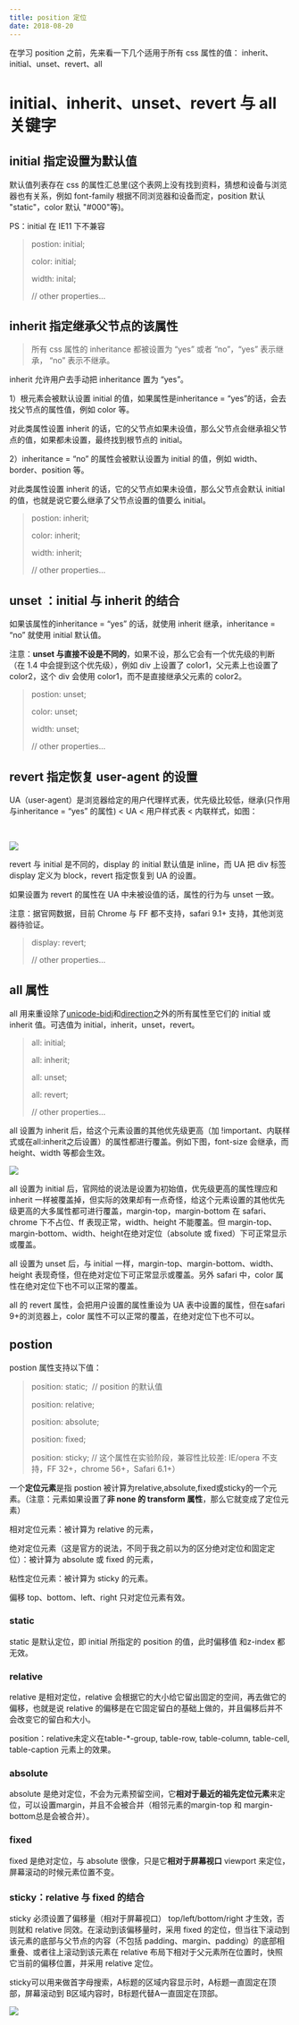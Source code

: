 ```yaml
---
title: position 定位
date: 2018-08-20
---
```


<p>在学习 position 之前，先来看一下几个适用于所有 css 属性的值： inherit、initial、unset、revert、all</p>
            <h1>initial、inherit、unset、revert 与 all 关键字</h1>
            <h2>initial 指定设置为默认值</h2>
            <p>默认值列表存在 css 的属性汇总里(这个表网上没有找到资料，猜想和设备与浏览器也有关系，例如 font-family 根据不同浏览器和设备而定，position 默认 "static"，color 默认 "#000"等)。</p>
            <p>PS：initial 在 IE11 下不兼容</p>
            <blockquote>
                <p>postion: initial;</p>
                <p>color: initial;</p>
                <p>width: inital;</p>
                <p>// other properties...</p>
            </blockquote>
            <h2>inherit 指定继承父节点的该属性</h2>
            <blockquote>
                <p>所有 css 属性的 inheritance 都被设置为 “yes” 或者 “no”，“yes” 表示继承， “no” 表示不继承。</p>
            </blockquote>
            <p>inherit 允许用户去手动把 inheritance 置为 “yes”。</p>
            <p>1）根元素会被默认设置 initial 的值，如果属性是inheritance = “yes”的话，会去找父节点的属性值，例如 color 等。</p>
            <p>对此类属性设置 inherit 的话，它的父节点如果未设值，那么父节点会继承祖父节点的值，如果都未设置，最终找到根节点的 initial。</p>
            <p>2）inheritance = “no” 的属性会被默认设置为 initial 的值，例如 width、border、position 等。</p>
            <p>对此类属性设置 inherit 的话，它的父节点如果未设值，那么父节点会默认 initial 的值，也就是说它要么继承了父节点设置的值要么 initial。</p>
            <blockquote>
                <p>postion: inherit;</p>
                <p>color: inherit;</p>
                <p>width: inherit;</p>
                <p>// other properties...</p>
            </blockquote>
            <h2>unset ：initial 与 inherit 的结合</h2>
            <p>如果该属性的inheritance = “yes” 的话，就使用 inherit 继承，inheritance = “no” 就使用 initial 默认值。</p>
            <p>注意：<b>unset 与直接不设是不同的</b>，如果不设，那么它会有一个优先级的判断（在 1.4 中会提到这个优先级），例如 div 上设置了 color1，父元素上也设置了 color2，这个 div 会使用 color1，而不是直接继承父元素的
                color2。</p>
            <blockquote>
                <p>postion: unset;</p>
                <p>color: unset;</p>
                <p>width: unset;</p>
                <p>// other properties...</p>
            </blockquote>
            <h2>revert 指定恢复 user-agent 的设置</h2>
            <p>UA（user-agent）是浏览器给定的用户代理样式表，优先级比较低，继承(只作用与inheritance = “yes” 的属性) &lt; UA &lt; 用户样式表 &lt; 内联样式，如图：</p>
            <p><br></p>
            <div class="image-package"><img src="https://upload-images.jianshu.io/upload_images/5370440-7262d45fdea6cc21.png?imageMogr2/auto-orient/strip%7CimageView2/2/w/1240"
                    data-original-src="https://upload-images.jianshu.io/upload_images/5370440-7262d45fdea6cc21.png?imageMogr2/auto-orient/strip"
                    data-image-slug="7262d45fdea6cc21" data-width="578" data-height="1010"><br><div class="image-caption"></div>
            </div>
            <p>revert 与 initial 是不同的，display 的 initial 默认值是 inline，而 UA 把 div 标签 display 定义为 block，revert 指定恢复到 UA 的设置。</p>
            <p>如果设置为 revert 的属性在 UA 中未被设值的话，属性的行为与 unset 一致。</p>
            <p>注意：据官网数据，目前 Chrome 与 FF 都不支持，safari 9.1+ 支持，其他浏览器待验证。</p>
            <blockquote>
                <p>display: revert;</p>
                <p>// other properties...</p>
            </blockquote>
            <h2>all 属性</h2>
            <p>all 用来重设除了<a href="https://developer.mozilla.org/zh-CN/docs/Web/CSS/unicode-bidi" target="_blank">unicode-bidi</a>和<a
                    href="https://developer.mozilla.org/zh-CN/docs/Web/CSS/direction" target="_blank">direction</a>之外的所有属性至它们的
                initial 或 inherit 值。可选值为 initial，inherit，unset，revert。</p>
            <blockquote>
                <p>all: initial;</p>
                <p>all: inherit;</p>
                <p>all: unset;</p>
                <p>all: revert;</p>
                <p>// other properties...</p>
            </blockquote>
            <p>all 设置为 inherit 后，给这个元素设置的其他优先级更高（加 !important、内联样式或在all:inherit之后设置）的属性都进行覆盖。例如下图，font-size 会继承，而 height、width
                等都会生效。</p>
            <div class="image-package"><img src="https://upload-images.jianshu.io/upload_images/5370440-23009150206d9218.png?imageMogr2/auto-orient/strip%7CimageView2/2/w/1240"><br><div
                    class="image-caption"></div>
            </div>
            <p>all 设置为 initial 后，官网给的说法是设置为初始值，优先级更高的属性理应和 inherit 一样被覆盖掉，但实际的效果却有一点奇怪，给这个元素设置的其他优先级更高的大多属性都可进行覆盖，margin-top，margin-bottom
                在 safari、chrome 下不占位、ff 表现正常，width、height 不能覆盖。但 margin-top、margin-bottom、width、height在绝对定位（absolute 或 fixed）下可正常显示或覆盖。</p>
            <p>all 设置为 unset 后，与 initial 一样，margin-top、margin-bottom、width、height 表现奇怪，但在绝对定位下可正常显示或覆盖。另外 safari 中，color 属性在绝对定位下也不可以正常的覆盖。</p>
            <p>all 的 revert 属性，会把用户设置的属性重设为 UA 表中设置的属性，但在safari 9+的浏览器上，color 属性不可以正常的覆盖，在绝对定位下也不可以。</p>
            <h2>postion<br></h2>
            <p>postion 属性支持以下值：</p>
            <blockquote>
                <p>position: static; &nbsp;// position 的默认值</p>
                <p>position: relative;</p>
                <p>position: absolute;</p>
                <p>position: fixed;</p>
                <p>position: sticky; // 这个属性在实验阶段，兼容性比较差: IE/opera 不支持，FF 32+，chrome 56+，Safari 6.1+）</p>
            </blockquote>
            <p>一个<b>定位元素</b>是指 postion 被计算为relative,absolute,fixed或sticky的一个元素。（注意：元素如果设置了<b>非 none 的 transform 属性</b>，那么它就变成了定位元素）</p>
            <p>相对定位元素：被计算为 relative 的元素，</p>
            <p>绝对定位元素（这是官方的说法，不同于我之前以为的区分绝对定位和固定定位）：被计算为 absolute 或 fixed 的元素，</p>
            <p>粘性定位元素：被计算为 sticky 的元素。</p>
            <p>偏移 top、bottom、left、right 只对定位元素有效。</p>
            <h3>static</h3>
            <p>static 是默认定位，即 initial 所指定的 position 的值，此时偏移值 和z-index 都无效。</p>
            <h3>relative</h3>
            <p>relative 是相对定位，relative 会根据它的大小给它留出固定的空间，再去做它的偏移，也就是说 relative 的偏移是在它固定留白的基础上做的，并且偏移后并不会改变它的留白和大小。</p>
            <p>position：relative未定义在table-*-group, table-row, table-column, table-cell, table-caption 元素上的效果。</p>
            <h3>absolute</h3>
            <p>absolute 是绝对定位，不会为元素预留空间，它<b>相对于最近的祖先定位元素</b>来定位，可以设置margin，并且不会被合并（相邻元素的margin-top 和 margin-bottom总是会被合并）。</p>
            <h3>fixed</h3>
            <p>fixed 是绝对定位，与 absolute 很像，只是它<b>相对于屏幕视口</b> viewport 来定位，屏幕滚动的时候元素位置不变。</p>
            <h3>sticky：relative 与 fixed 的结合</h3>
            <p>sticky 必须设置了偏移量（相对于屏幕视口） top/left/bottom/right 才生效，否则就和 relative 同效。在滚动到该偏移量时，采用 fixed 的定位，但当往下滚动到该元素的底部与父节点的内容（不包括
                padding、margin、padding）的底部相重叠、或者往上滚动到该元素在 relative 布局下相对于父元素所在位置时，快照它当前的偏移位置，并采用 relative 定位。</p>
            <p>sticky可以用来做首字母搜索，A标题的区域内容显示时，A标题一直固定在顶部，屏幕滚动到 B区域内容时，B标题代替A一直固定在顶部。</p>
            <div class="image-package"><img src="https://upload-images.jianshu.io/upload_images/5370440-4bd466d758a8a05c.png?imageMogr2/auto-orient/strip%7CimageView2/2/w/1240"
                    data-original-src="https://upload-images.jianshu.io/upload_images/5370440-4bd466d758a8a05c.png?imageMogr2/auto-orient/strip"
                    data-image-slug="4bd466d758a8a05c" data-width="2352" data-height="1338"><br><div class="image-caption"></div>
            </div>
